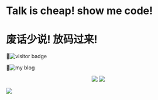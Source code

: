 # Talk is cheap! show me code!
# 废话少说!       放码过来!

👋![visitor badge](https://visitor-badge.glitch.me/badge?page_id=mamh2021.visitor-badge)

👋![my blog](https://magesfc.github.io/)




<p align = "center">
<img style="max-width: 50%;" src="https://github-readme-stats.vercel.app/api?username=mamh2021&theme=vue" />
<img style="max-width: 50%;" src="https://github-readme-streak-stats.herokuapp.com/?user=mamh2021&theme=vue&show_icons=true" />
</p>



<img src="https://activity-graph.herokuapp.com/graph?username=mamh2021&theme=vue">


















